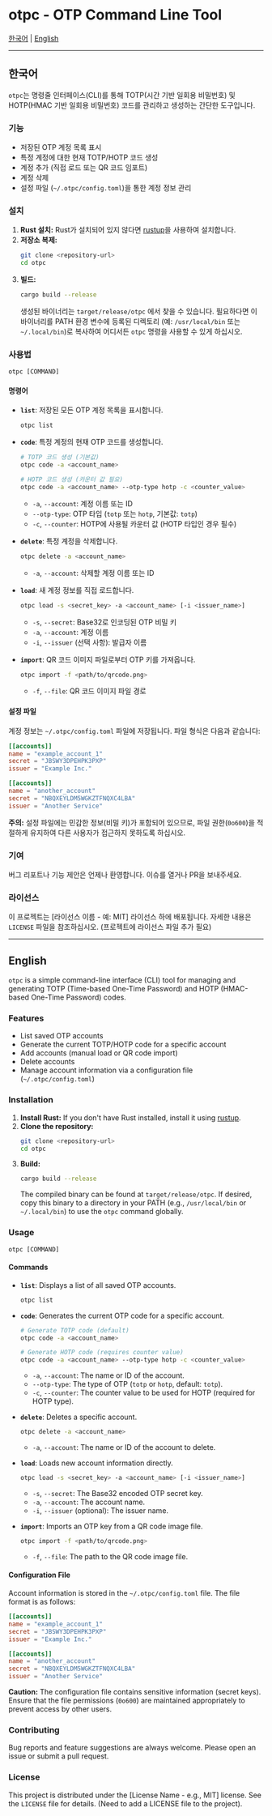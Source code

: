 # otpc - OTP Command Line Tool

[한국어](#korean) | [English](#english)

---

## <a name="korean"></a>한국어

`otpc`는 명령줄 인터페이스(CLI)를 통해 TOTP(시간 기반 일회용 비밀번호) 및 HOTP(HMAC 기반 일회용 비밀번호) 코드를 관리하고 생성하는 간단한 도구입니다.

### 기능

*   저장된 OTP 계정 목록 표시
*   특정 계정에 대한 현재 TOTP/HOTP 코드 생성
*   계정 추가 (직접 로드 또는 QR 코드 임포트)
*   계정 삭제
*   설정 파일 (`~/.otpc/config.toml`)을 통한 계정 정보 관리

### 설치

1.  **Rust 설치:** Rust가 설치되어 있지 않다면 [rustup](https://rustup.rs/)을 사용하여 설치합니다.
2.  **저장소 복제:**
    ```bash
    git clone <repository-url>
    cd otpc
    ```
3.  **빌드:**
    ```bash
    cargo build --release
    ```
    생성된 바이너리는 `target/release/otpc` 에서 찾을 수 있습니다. 필요하다면 이 바이너리를 PATH 환경 변수에 등록된 디렉토리 (예: `/usr/local/bin` 또는 `~/.local/bin`)로 복사하여 어디서든 `otpc` 명령을 사용할 수 있게 하십시오.

### 사용법

```
otpc [COMMAND]
```

#### 명령어

*   **`list`**: 저장된 모든 OTP 계정 목록을 표시합니다.
    ```bash
    otpc list
    ```

*   **`code`**: 특정 계정의 현재 OTP 코드를 생성합니다.
    ```bash
    # TOTP 코드 생성 (기본값)
    otpc code -a <account_name>

    # HOTP 코드 생성 (카운터 값 필요)
    otpc code -a <account_name> --otp-type hotp -c <counter_value>
    ```
    *   `-a`, `--account`: 계정 이름 또는 ID
    *   `--otp-type`: OTP 타입 (`totp` 또는 `hotp`, 기본값: `totp`)
    *   `-c`, `--counter`: HOTP에 사용될 카운터 값 (HOTP 타입인 경우 필수)

*   **`delete`**: 특정 계정을 삭제합니다.
    ```bash
    otpc delete -a <account_name>
    ```
    *   `-a`, `--account`: 삭제할 계정 이름 또는 ID

*   **`load`**: 새 계정 정보를 직접 로드합니다.
    ```bash
    otpc load -s <secret_key> -a <account_name> [-i <issuer_name>]
    ```
    *   `-s`, `--secret`: Base32로 인코딩된 OTP 비밀 키
    *   `-a`, `--account`: 계정 이름
    *   `-i`, `--issuer` (선택 사항): 발급자 이름

*   **`import`**: QR 코드 이미지 파일로부터 OTP 키를 가져옵니다.
    ```bash
    otpc import -f <path/to/qrcode.png>
    ```
    *   `-f`, `--file`: QR 코드 이미지 파일 경로

#### 설정 파일

계정 정보는 `~/.otpc/config.toml` 파일에 저장됩니다. 파일 형식은 다음과 같습니다:

```toml
[[accounts]]
name = "example_account_1"
secret = "JBSWY3DPEHPK3PXP"
issuer = "Example Inc."

[[accounts]]
name = "another_account"
secret = "NBQXEYLDM5WGKZTFNQXC4LBA"
issuer = "Another Service"
```

**주의:** 설정 파일에는 민감한 정보(비밀 키)가 포함되어 있으므로, 파일 권한(`0o600`)을 적절하게 유지하여 다른 사용자가 접근하지 못하도록 하십시오.

### 기여

버그 리포트나 기능 제안은 언제나 환영합니다. 이슈를 열거나 PR을 보내주세요.

### 라이선스

이 프로젝트는 [라이선스 이름 - 예: MIT] 라이선스 하에 배포됩니다. 자세한 내용은 `LICENSE` 파일을 참조하십시오. (프로젝트에 라이선스 파일 추가 필요)

---

## <a name="english"></a>English

`otpc` is a simple command-line interface (CLI) tool for managing and generating TOTP (Time-based One-Time Password) and HOTP (HMAC-based One-Time Password) codes.

### Features

*   List saved OTP accounts
*   Generate the current TOTP/HOTP code for a specific account
*   Add accounts (manual load or QR code import)
*   Delete accounts
*   Manage account information via a configuration file (`~/.otpc/config.toml`)

### Installation

1.  **Install Rust:** If you don't have Rust installed, install it using [rustup](https://rustup.rs/).
2.  **Clone the repository:**
    ```bash
    git clone <repository-url>
    cd otpc
    ```
3.  **Build:**
    ```bash
    cargo build --release
    ```
    The compiled binary can be found at `target/release/otpc`. If desired, copy this binary to a directory in your PATH (e.g., `/usr/local/bin` or `~/.local/bin`) to use the `otpc` command globally.

### Usage

```
otpc [COMMAND]
```

#### Commands

*   **`list`**: Displays a list of all saved OTP accounts.
    ```bash
    otpc list
    ```

*   **`code`**: Generates the current OTP code for a specific account.
    ```bash
    # Generate TOTP code (default)
    otpc code -a <account_name>

    # Generate HOTP code (requires counter value)
    otpc code -a <account_name> --otp-type hotp -c <counter_value>
    ```
    *   `-a`, `--account`: The name or ID of the account.
    *   `--otp-type`: The type of OTP (`totp` or `hotp`, default: `totp`).
    *   `-c`, `--counter`: The counter value to be used for HOTP (required for HOTP type).

*   **`delete`**: Deletes a specific account.
    ```bash
    otpc delete -a <account_name>
    ```
    *   `-a`, `--account`: The name or ID of the account to delete.

*   **`load`**: Loads new account information directly.
    ```bash
    otpc load -s <secret_key> -a <account_name> [-i <issuer_name>]
    ```
    *   `-s`, `--secret`: The Base32 encoded OTP secret key.
    *   `-a`, `--account`: The account name.
    *   `-i`, `--issuer` (optional): The issuer name.

*   **`import`**: Imports an OTP key from a QR code image file.
    ```bash
    otpc import -f <path/to/qrcode.png>
    ```
    *   `-f`, `--file`: The path to the QR code image file.

#### Configuration File

Account information is stored in the `~/.otpc/config.toml` file. The file format is as follows:

```toml
[[accounts]]
name = "example_account_1"
secret = "JBSWY3DPEHPK3PXP"
issuer = "Example Inc."

[[accounts]]
name = "another_account"
secret = "NBQXEYLDM5WGKZTFNQXC4LBA"
issuer = "Another Service"
```

**Caution:** The configuration file contains sensitive information (secret keys). Ensure that the file permissions (`0o600`) are maintained appropriately to prevent access by other users.

### Contributing

Bug reports and feature suggestions are always welcome. Please open an issue or submit a pull request.

### License

This project is distributed under the [License Name - e.g., MIT] license. See the `LICENSE` file for details. (Need to add a LICENSE file to the project). 
